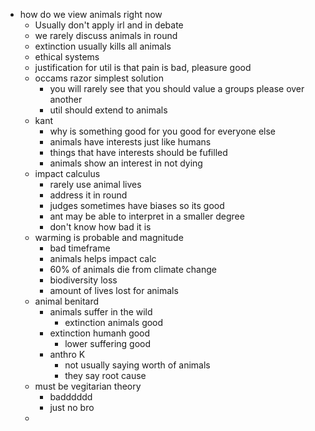 - how do we view animals right now
  - Usually don't apply irl and in debate
  - we rarely discuss animals in round
  - extinction usually kills all animals
  - ethical systems
  - justification for util is that pain is bad, pleasure good
  - occams razor simplest solution
    - you will rarely see that you should value a groups please over another
    - util should extend to animals
  - kant
    - why is something good for you good for everyone else
    - animals have interests just like humans
    - things that have interests should be fufilled
    - animals show an interest in not dying
  - impact calculus
    - rarely use animal lives
    - address it in round
    - judges sometimes have biases so its good
    - ant may be able to interpret in a smaller degree
    - don't know how bad it is
  - warming is probable and magnitude
    - bad timeframe
    - animals helps impact calc
    - 60% of animals die from climate change
    - biodiversity loss
    - amount of lives lost for animals 
  - animal benitard
    - animals suffer in the wild
      - extinction animals good
    - extinction humanh good
      - lower suffering good
    - anthro K
      - not usually saying worth of animals
      - they say root cause
  - must be vegitarian theory
    - badddddd
    - just no bro
  - 